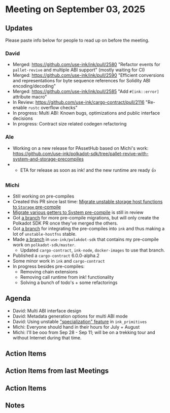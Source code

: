 # Meeting on September 03, 2025

## Updates
Please paste info below for people to read up on before the meeting.

### David
- Merged: https://github.com/use-ink/ink/pull/2580 "Refactor events for `pallet-revive` and multiple ABI support" (mostly waiting for CI)
- Merged: https://github.com/use-ink/ink/pull/2590 "Efficient conversions and representations for byte sequence references for Solidity ABI encoding/decoding"
- Merged: https://github.com/use-ink/ink/pull/2585 "Add `#[ink::error]` attribute macro"
- In Review: https://github.com/use-ink/cargo-contract/pull/2116 "Re-enable `rustc` overflow checks"
- In progress: Multi ABI: Known bugs, optimizations and public interface decisions
- In progress: Contract size related codegen refactoring

### Ale
- Working on a new release for PAssetHub based on Michi's work: https://github.com/use-ink/polkadot-sdk/tree/pallet-revive-with-system-and-storage-precompiles
- - ETA for release as soon as ink! and the new runtime are ready :+1:

### Michi
- Still working on pre-compiles
 - Created this PR since last time: [Migrate unstable storage host functions to `Storage` pre-compile](https://github.com/paritytech/polkadot-sdk/pull/9603)
 - [Migrate various getters to System pre-compile](https://github.com/paritytech/polkadot-sdk/pull/9517) is still in review
 - Got [a branch](https://github.com/use-ink/polkadot-sdk/tree/cmichi-migrate-ecdsa-to-pre-compile) for more pre-compile migrations, but will only create the Polkadot SDK PR once they've merged the others.
 - Got [a branch](https://github.com/use-ink/ink/tree/cmichi-precompile-support-sep-2) for integrating the pre-compiles into `ink` and thus making a lot of `unstable-hostfns` stable.
 - Made [a branch](https://github.com/use-ink/polkadot-sdk/tree/pallet-revive-with-system-and-storage-precompiles) in `use-ink/polakdot-sdk` that contains my pre-compile work on `polkadot-sdk/master`.
   - Updated `cargo-contract`, `ink-node`, `docker-images` to use that branch.
- Published a `cargo-contract` 6.0.0-alpha.2
- Some minor work in `ink` and `cargo-contract`
- In progress besides pre-compiles:
  - Removing chain extensions
  - Removing call runtime from ink! functionality
  - Solving a bunch of todo's + some refactorings 

## Agenda
- David: Multi ABI interface design
- David: Metadata generation options for multi ABI mode
- David: Using unstable ["specialization" feature](https://std-dev-guide.rust-lang.org/policy/specialization.html) in `ink_primitives`
- Michi: Everyone should hand in their hours for July + August
- Michi: I'll be ooo from Sep 28 - Sep 11; will be on a trekking tour and without Internet during that time.

## Action Items

## Action Items from last Meetings

## Action Items

## Notes
